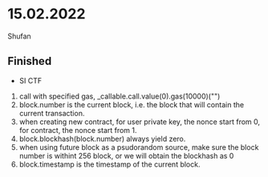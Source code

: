 # 15.02.2022

Shufan

## Finished

- SI CTF

1. call with specified gas, _callable.call.value(0).gas(10000)("")
2. block.number is the current block, i.e. the block that will contain the current transaction.
3. when creating new contract, for user private key, the nonce start from 0, for contract, the nonce start from 1.
4. block.blockhash(block.number) always yield zero.
5. when using future block as a psudorandom source, make sure the block number is withint 256 block, or we will obtain the blockhash as 0
6. block.timestamp is the timestamp of the current block.


